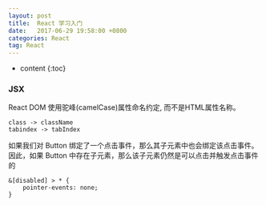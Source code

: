 ```yaml
---
layout: post
title:  React 学习入门
date:   2017-06-29 19:58:00 +0800
categories: React
tag: React
---
```


* content
{:toc}

### JSX

React DOM 使用驼峰(camelCase)属性命名约定, 而不是HTML属性名称。

```
class -> className
tabindex -> tabIndex
```


如果我们对 Button 绑定了一个点击事件，那么其子元素中也会绑定该点击事件。因此，如果 Button 中存在子元素，那么该子元素仍然是可以点击并触发点击事件的

```
&[disabled] > * {
    pointer-events: none;
}
```


